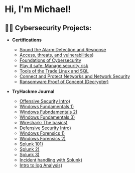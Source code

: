 <h1>Hi, I'm Michael! 
<h2>👨‍💻 Cybersecurity Projects:</h2>

- <b>Certifications </b>
  - [Sound the Alarm:Detection and Response](https://www.coursera.org/account/accomplishments/verify/XA51D59XOMCH)
  - [Access, threats, and vulnerabilities](https://www.coursera.org/account/accomplishments/verify/4QEBMDLMWYUE))
  - [Foundations of Cybersecurity](https://www.coursera.org/account/accomplishments/verify/O4ORP4QYKEF2)
  - [Play it safe: Manage security risk](https://www.coursera.org/account/accomplishments/verify/3BLD3DJJ1Z6P)
  - [Tools of the Trade:Linux and SQL](https://www.coursera.org/account/accomplishments/verify/0SKSA0SCHH1O)
  - [Connect and Protect:Networks and Network Security](https://www.coursera.org/account/accomplishments/certificate/5ICUL6Y6STET)
  - [Ransomware Proof of Concept (Decrypter)](https://github.com/joshmadakor1/DecrypterPOC)
    
- <b>TryHackme Journal </b>
  - [Offensive Security Intro)](https://tryhackme.com/r/dashboard)
  - [Windows Fundamentals 1)](https://tryhackme.com/room/windowsfundamentals1xbx)
  - [Windows Fubndamentals 2)](https://tryhackme.com/room/windowsfundamentals2x0x)
  - [WIndows Fundamentals 3)](https://tryhackme.com/room/windowsfundamentals3xzx)
  - [Wireshark: The basics)](https://tryhackme.com/room/wiresharkthebasics)
  - [Defensive Security Intro)](https://tryhackme.com/room/defensivesecurityintro)
  - [Windows Forensics 1)](https://tryhackme.com/room/windowsforensics1)
  - [Windows Forensics 2)](https://tryhackme.com/room/windowsforensics2)
  - [Splunk 101)](https://tryhackme.com/room/splunk101)
  - [Splunk 2)](https://tryhackme.com/room/splunk2gcd5)
  - [Splunk 3)](https://tryhackme.com/room/splunk3zs)
  - [Incident handling with Splunk)](https://tryhackme.com/room/splunk201)
  - [Intro to log Analysis)](https://tryhackme.com/room/introtologanalysis)



[linkedin]: https://www.linkedin.com/in/michael-easter/

<!--
**michaeleaster30/michaeleaster30** is a ✨ _special_ ✨ repository because its `README.md` (this file) appears on your GitHub profile.

Here are some ideas to get you started:

- 🔭 I’m currently working on ...
- 🌱 I’m currently learning ...
- 👯 I’m looking to collaborate on ...
- 🤔 I’m looking for help with ...
- 💬 Ask me about ...
- 📫 How to reach me: ...
- 😄 Pronouns: ...
- ⚡ Fun fact: ...
-->
<!---
michaeleaster30/michaeleaster30 is a ✨ special ✨ repository because its `README.md` (this file) appears on your GitHub profile.
You can click the Preview link to take a look at your changes.
--->

